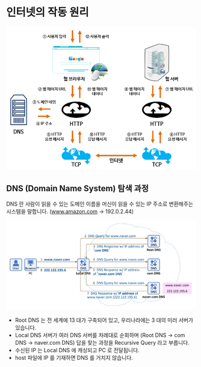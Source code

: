 # 인터넷의 작동 원리

![](../../../../.gitbook/assets/2021-07-04-00-50-55.png)

## DNS (Domain Name System) 탐색 과정

DNS 란 사람이 읽을 수 있는 도메인 이름을 머신이 읽을 수 있는 IP 주소로 변환해주는 시스템을 말합니다. (www.amazon.com -> 192.0.2.44)

![](../../../../.gitbook/assets/2021-07-04-01-08-11.png)

* Root DNS 는 전 세계에 13 대가 구축되어 있고, 우리나라에는 3 대의 미러 서버가 있습니다.
* Local DNS 서버가 여러 DNS 서버를 차례대로 순회하며 (Root DNS -> com DNS -> naver.com DNS) 답을 찾는 과정을 Recursive Query 라고 부릅니다.
* 수신된 IP 는 Local DNS 에 캐싱되고 PC 로 전달됩니다.
* host 파일에 IP 를 기재하면 DNS 를 거치지 않습니다.
